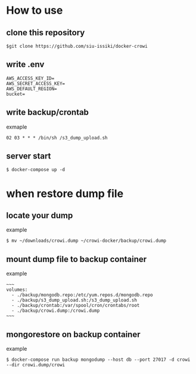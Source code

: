 # How to use
## clone this repository
```
$git clone https://github.com/siu-issiki/docker-crowi
```

## write .env
```
AWS_ACCESS_KEY_ID=
AWS_SECRET_ACCESS_KEY=
AWS_DEFAULT_REGION=
bucket=
```

## write backup/crontab
exmaple
```
02 03 * * * /bin/sh /s3_dump_upload.sh
```

## server start
```
$ docker-compose up -d
```

# when restore dump file
## locate your dump
example
```
$ mv ~/downloads/crowi.dump ~/crowi-docker/backup/crowi.dump
```

## mount dump file to backup container
example
```
~~~
volumes:
  - ./backup/mongodb.repo:/etc/yum.repos.d/mongodb.repo
  - ./backup/s3_dump_upload.sh:/s3_dump_upload.sh
  - ./backup/crontab:/var/spool/cron/crontabs/root
  - ./backup/crowi.dump:/crowi.dump
~~~
```

## mongorestore on backup container
example
```
$ docker-compose run backup mongodump --host db --port 27017 -d crowi --dir crowi.dump/crowi
```